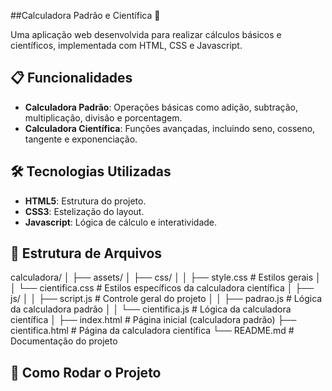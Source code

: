 ##Calculadora Padrão e Científica  🧮

Uma aplicação web desenvolvida para realizar cálculos básicos e científicos, implementada com HTML, CSS e Javascript.

## 📋 Funcionalidades

- **Calculadora Padrão**: Operações básicas como adição, subtração, multiplicação, divisão e porcentagem.
- **Calculadora Científica**: Funções avançadas, incluindo seno, cosseno, tangente e exponenciação.

## 🛠️ Tecnologias Utilizadas

- **HTML5**: Estrutura do projeto.
- **CSS3**: Estelização do layout.
- **Javascript**: Lógica de cálculo e interatividade.

## 📂 Estrutura de Arquivos

calculadora/
│
├── assets/
│   ├── css/
│   │   ├── style.css        # Estilos gerais
│   │   └── cientifica.css   # Estilos específicos da calculadora científica
│   ├── js/
│   │   ├── script.js          # Controle geral do projeto
│   │   ├── padrao.js      # Lógica da calculadora padrão
│   │   └── cientifica.js    # Lógica da calculadora científica
│
├── index.html               # Página inicial (calculadora padrão)
├── cientifica.html          # Página da calculadora científica
└── README.md                # Documentação do projeto


## 🚀 Como Rodar o Projeto
